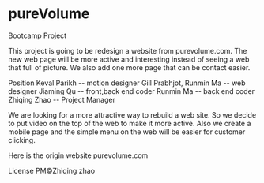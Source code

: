 # pureVolume
Bootcamp Project

This project is going to be redesign a website from purevolume.com. The new web page will be more active and interesting instead of seeing a web that full of picture. We also add one more page that can be contact easier. 

Position
Keval Parikh -- motion designer
Gill Prabhjot, Runmin Ma -- web designer
Jiaming Qu -- front,back end coder
Runmin Ma -- back end coder
Zhiqing Zhao -- Project Manager


We are looking for a more attractive way to rebuild a web site. So we decide to put video on the top of the web to make it more active. Also we create a mobile page and the simple menu on the web will be easier for customer clicking.

Here is the origin website purevolume.com
 
License
PM©Zhiqing zhao
